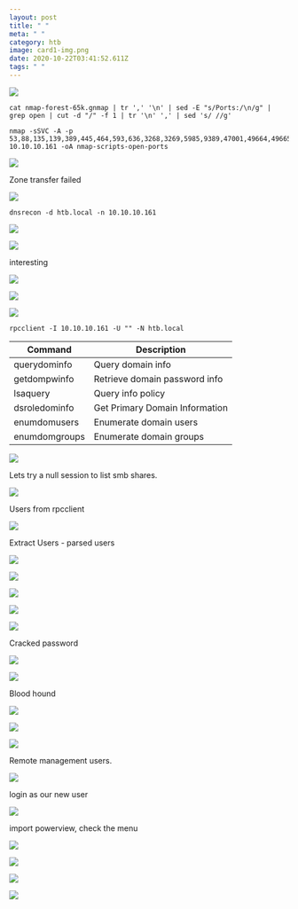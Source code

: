 ```yaml
---
layout: post
title: " "
meta: " "
category: htb
image: card1-img.png
date: 2020-10-22T03:41:52.611Z
tags: " "
---
```




![](initial-nmap.png)


```
cat nmap-forest-65k.gnmap | tr ',' '\n' | sed -E "s/Ports:/\n/g" | grep open | cut -d "/" -f 1 | tr '\n' ',' | sed 's/ //g'
```


```
nmap -sSVC -A -p 53,88,135,139,389,445,464,593,636,3268,3269,5985,9389,47001,49664,49665,49666,49667,49671,49676,49677,49684,49706,49931 10.10.10.161 -oA nmap-scripts-open-ports
```

![](nmap-script-scan.png)

Zone transfer failed

![](zone-transfer.png)



```
dnsrecon -d htb.local -n 10.10.10.161
```

![](dns-recon.png)




![](enum4linux.png)

interesting 

![](domain-sid.png)

![](active-domain-groups.png)

![](active-domain-users.png)


```
rpcclient -I 10.10.10.161 -U "" -N htb.local
``` 


| Command           | Description                       |
|----------         |-------------                      |
| querydominfo      | Query domain info                 |
| getdompwinfo      | Retrieve domain password info     |
| lsaquery          | Query info policy                 |
| dsroledominfo     | Get Primary Domain Information    |
| enumdomusers      | Enumerate domain users            |
| enumdomgroups     | Enumerate domain groups           |


![](rpcclient-enumeration.png)

Lets try a null session to list smb shares. 

![](smbmap.png)

Users from rpcclient

![](rpcclient-users.png)

Extract Users - parsed users 

![](parsed-users.png)


![](prepared-wordlist.png)


![](crackmapexec-smb.png)


![](asreproast.png)


![](john-the-ripper.png)


Cracked password

![](cracked-password.png)


![](evil-winrm.png)


Blood hound

![](blood-hound.png)


![](net-user-add.png)


![](net-group-exchange-windows-permissions.png)


Remote management users.

![](remote-management-users.png)

login as our new user

![](win-rm-as-evilsaint.png)


import powerview, check the menu

![](import-powerview.png)


![](write-dacl.png)


![](secretsdump.png)


![](wmiexec.png)
